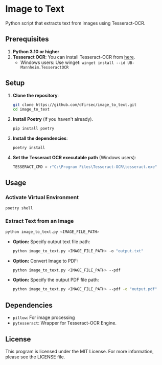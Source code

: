 # Image to Text

Python script that extracts text from images using Tesseract-OCR.

## Prerequisites

1. **Python 3.10 or higher**
2. **Tesseract OCR**: You can install Tesseract-OCR from [here](https://github.com/tesseract-ocr/tesseract).
   - Windows users: Use winget: `winget install --id UB-Mannheim.TesseractOCR`

## Setup

1. **Clone the repository**:

    ```sh
    git clone https://github.com/dfirsec/image_to_text.git
    cd image_to_text
    ```

2. **Install Poetry** (if you haven't already).

    ```sh
    pip install poetry
    ```

3. **Install the dependencies**:

    ```sh
    poetry install
    ```

4. **Set the Tesseract OCR executable path** (Windows users):

    ```python
    TESSERACT_CMD = r"C:\Program Files\Tesseract-OCR\tesseract.exe"
    ```

## Usage

### Activate Virtual Environment

```sh
poetry shell
```

### Extract Text from an Image

```sh
python image_to_text.py <IMAGE_FILE_PATH>
```

- **Option:** Specify output text file path:

    ```sh
    python image_to_text.py <IMAGE_FILE_PATH> -o "output.txt"
    ```

- **Option:** Convert Image to PDF:

    ```sh
    python image_to_text.py <IMAGE_FILE_PATH> --pdf
    ```

- **Option:** Specify the output PDF file path:

    ```sh
    python image_to_text.py <IMAGE_FILE_PATH> --pdf -o "output.pdf"
    ```

## Dependencies

- `pillow`: For image processing
- `pytesseract`: Wrapper for Tesseract-OCR Engine.

## License

This program is licensed under the MIT License. For more information, please see the LICENSE file.
